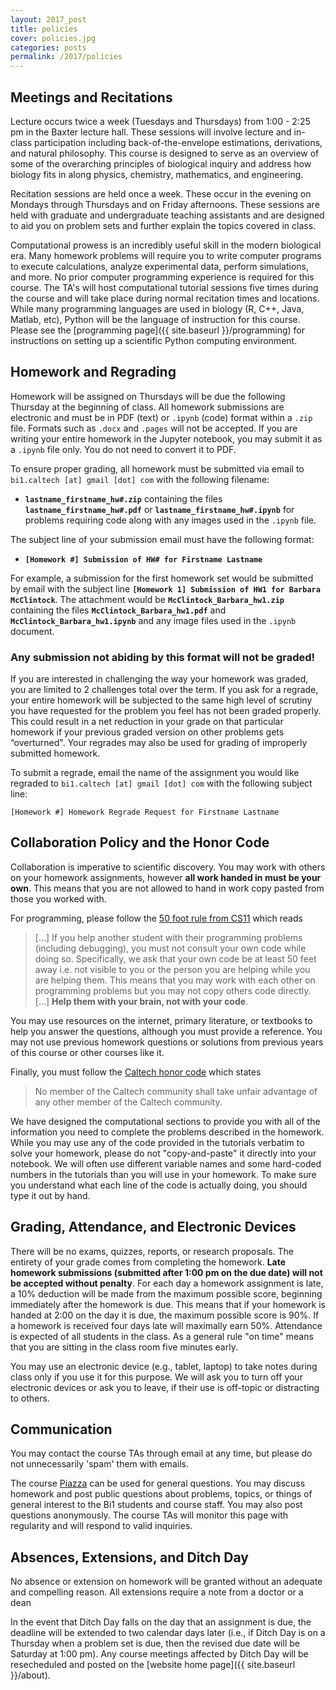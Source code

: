 ```yaml
---
layout: 2017_post
title: policies
cover: policies.jpg
categories: posts
permalink: /2017/policies
---
```


## Meetings and Recitations
Lecture occurs twice a week (Tuesdays and Thursdays) from 1:00 - 2:25 pm in the Baxter lecture hall. These sessions will involve lecture and in-class participation
including back-of-the-envelope estimations, derivations, and natural
philosophy. This course is designed to serve as an overview of some of the
overarching principles of biological inquiry and address how biology fits in
along physics, chemistry, mathematics, and engineering.

Recitation sessions are held once a week. These occur in the evening on
Mondays through Thursdays and on Friday afternoons. These sessions are held
with graduate and undergraduate teaching assistants and are designed to aid you
on problem sets and further explain the topics covered in class.

Computational prowess is an incredibly useful skill in the modern biological
era. Many homework problems will require you to write computer programs to
execute  calculations, analyze experimental data, perform simulations, and
more. No prior computer programming experience is required for this course. The
TA's will host computational tutorial sessions five times during the course and
will take place during normal recitation times and locations. While many programming
languages are used in biology (R, C++, Java, Matlab, etc), Python will be the
language of instruction for this course. Please see the [programming page]({{
site.baseurl }}/programming) for instructions on setting up a scientific Python
computing environment.

## Homework and Regrading
Homework will be assigned on Thursdays will be due the following Thursday at
the beginning of class. All homework submissions are electronic and must be in
PDF (text) or `.ipynb` (code) format within a `.zip` file. Formats such as
`.docx` and `.pages` will not be accepted. If you are writing your entire
homework in the Jupyter notebook, you may submit it as a `.ipynb` file only.
You do not need to convert it to PDF.


To ensure proper grading, all homework must be submitted via email to `bi1.caltech [at] gmail [dot] com` with the following filename:

* **`lastname_firstname_hw#.zip`** containing the files **`lastname_firstname_hw#.pdf`** or **`lastname_firstname_hw#.ipynb`** for
problems requiring code along with any images used in the `.ipynb` file.


The subject line of your submission email must have the following format:

  * **`[Homework #] Submission of HW# for Firstname Lastname`**

For example, a submission for the first homework set would be submitted by
email with the subject line **`[Homework 1] Submission of HW1 for Barbara
McClintock`**. The attachment would be  **`McClintock_Barbara_hw1.zip`** containing the files **`McClintock_Barbara_hw1.pdf`** and
**`McClintock_Barbara_hw1.ipynb`** and any image files used in the `.ipynb` document.

### **Any submission not abiding by this format will not be graded!**



If you are interested in challenging the way your homework was graded, you are limited to 2 challenges total over the term. If you ask for a regrade, your entire homework will be subjected to the same high level of scrutiny you have requested for the problem you feel has not been graded properly.  This could result in a net reduction in your grade on that particular homework if your previous graded version on other problems gets “overturned". Your regrades may also be used for grading of improperly submitted homework.

To submit a regrade, email the name of the assignment you would like regraded to `bi1.caltech [at] gmail [dot] com` with the following subject line:

`[Homework #] Homework Regrade Request for Firstname Lastname`

## Collaboration Policy and the Honor Code

Collaboration is imperative to scientific discovery. You may work with others on your homework assignments, however **all work handed in must be your own**. This means that you are not allowed to hand in work copy pasted from those you worked with.

For programming, please follow the [50 foot rule from
CS11](http://courses.cms.caltech.edu/cs11/material/python/collab.html) which
reads

> [...] If you help another student with their programming problems
(including debugging), you must not consult your own code while doing so.
Specifically, we ask that your own code be at least 50 feet away i.e. not
visible to you or the person you are helping while you are helping them. This
means that you may work with each other on programming problems but you may not
copy others code directly. [...] **Help them with your brain, not with your
code**.

You may use resources on the internet, primary literature, or textbooks to help
you answer the questions, although you must provide a reference. You may not
use previous homework questions or solutions from previous years of this course
or other courses like it.

Finally, you must follow the [Caltech honor code](https://www.gradoffice.caltech.edu/current/hc) which states

> No member of the Caltech community shall take unfair advantage of any other member of the Caltech community.

We have designed the computational sections to provide you with all of the
information you need to complete the problems described in the homework. While
you may use any of the code provided in the tutorials verbatim to solve your
homework, please do not "copy-and-paste" it directly into your notebook. We
will often use different variable names and some hard-coded numbers in the
tutorials than you will use in your homework. To make sure you understand what
each line of the code is actually doing, you should type it out by hand.


## Grading, Attendance, and Electronic Devices

There will be no exams, quizzes, reports, or research proposals. The entirety
of your grade comes from completing the homework. **Late homework submissions
(submitted after 1:00 pm on the due date) will not be accepted without penalty**. For each day a homework assignment is
late, a 10% deduction will be made from the maximum possible score, beginning
immediately after the homework is due. This means that if your homework is
handed at 2:00 on the day it is due, the maximum possible score is 90%. If a
homework is received four days late will maximally earn 50%. Attendance is
expected of all students in the class. As a general rule "on time" means that
you are sitting in the class room five minutes early.


You may use an electronic device (e.g., tablet, laptop) to take notes during class only if you use it for this purpose. We will ask you to turn off your electronic devices or ask you to leave, if their use is off-topic or distracting to others.

## Communication
You may contact the course TAs through email at any time, but please do not
unnecessarily 'spam' them with emails.

The course [Piazza](http://piazza.com/caltech/spring2017/bi1) can be used for
general questions. You may discuss homework and post public questions about
problems, topics, or things of general interest to the Bi1 students and course
staff. You may also post questions anonymously. The course TAs will monitor
this page with regularity and will respond to valid inquiries.


## Absences, Extensions, and Ditch Day
No absence or extension on homework will be granted without an adequate and compelling reason. All extensions require a note from a doctor or a dean

In the event that Ditch Day falls on the day that an assignment is due, the deadline will be extended to two calendar days later (i.e., if Ditch Day is on a Thursday when a problem set is due, then the revised due date will be Saturday at 1:00 pm). Any course meetings affected by Ditch Day will be resecheduled and posted on the [website home page]({{ site.baseurl }}/about).
